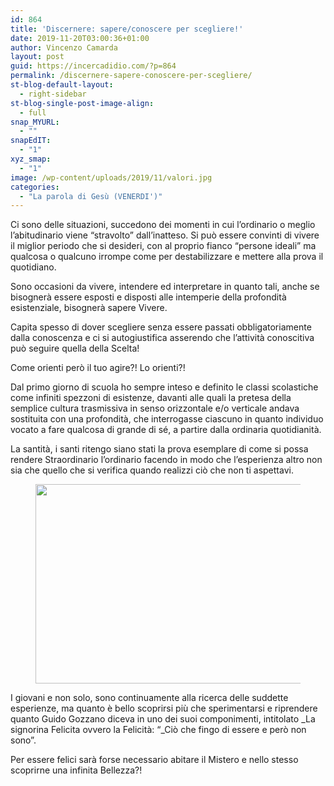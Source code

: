 ```yaml
---
id: 864
title: 'Discernere: sapere/conoscere per scegliere!'
date: 2019-11-20T03:00:36+01:00
author: Vincenzo Camarda
layout: post
guid: https://incercadidio.com/?p=864
permalink: /discernere-sapere-conoscere-per-scegliere/
st-blog-default-layout:
  - right-sidebar
st-blog-single-post-image-align:
  - full
snap_MYURL:
  - ""
snapEdIT:
  - "1"
xyz_smap:
  - "1"
image: /wp-content/uploads/2019/11/valori.jpg
categories:
  - "La parola di Gesù (VENERDI')"
---
```

Ci sono delle situazioni, succedono dei momenti in cui l’ordinario o meglio l’abitudinario viene “stravolto” dall’inatteso. Si può essere convinti di vivere il miglior periodo che si desideri, con al proprio fianco “persone ideali” ma qualcosa o qualcuno irrompe come per destabilizzare e mettere alla prova il quotidiano.

Sono occasioni da vivere, intendere ed interpretare in quanto tali, anche se bisognerà essere esposti e disposti alle intemperie della profondità esistenziale, bisognerà sapere Vivere.

Capita spesso di dover scegliere senza essere passati obbligatoriamente dalla conoscenza e ci si autogiustifica asserendo che l’attività conoscitiva può seguire quella della Scelta! 

Come orienti però il tuo agire?! Lo orienti?!

Dal primo giorno di scuola ho sempre inteso e definito le classi scolastiche come infiniti spezzoni di esistenze, davanti alle quali la pretesa della semplice cultura trasmissiva in senso orizzontale e/o verticale andava sostituita con una profondità, che interrogasse ciascuno in quanto individuo vocato a fare qualcosa di grande di sé, a partire dalla ordinaria quotidianità.

La santità, i santi ritengo siano stati la prova esemplare di come si possa rendere Straordinario l’ordinario facendo in modo che l’esperienza altro non sia che quello che si verifica quando realizzi ciò che non ti aspettavi.<figure class="wp-block-image is-resized">

<img src="https://incercadidio.com/wp-content/uploads/2019/11/valori.jpg" alt="" class="wp-image-865" width="563" height="319" srcset="https://incercadidio.com/wp-content/uploads/2019/11/valori.jpg 445w, https://incercadidio.com/wp-content/uploads/2019/11/valori-300x170.jpg 300w" sizes="(max-width: 563px) 100vw, 563px" /> </figure> 

I giovani e non solo, sono continuamente alla ricerca delle suddette esperienze, ma quanto è bello scoprirsi più che sperimentarsi e riprendere quanto Guido Gozzano diceva in uno dei suoi componimenti, intitolato _La signorina Felicita ovvero la Felicità: “_Ciò che fingo di essere e però non sono”.

Per essere felici sarà forse necessario abitare il Mistero e nello stesso scoprirne una infinita Bellezza?!